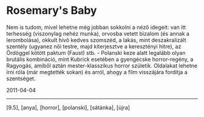# Rosemary's Baby

Nem is tudom, mivel lehetne még jobban sokkolni a néző idegeit: van itt terhesség (viszonylag nehéz munka), orvosba vetett bizalom (és annak a lerombolása), okkult hívő kedves szomszéd, a lakás, mint deszakralizált szentély (ugyanez női testre, majd kiterjesztve a keresztényi hitre), az Ördöggel kötött paktum (Faust) stb. - Polanski keze alatt legalább olyan brutális kombináció, mint Kubrick esetében a gyengécske horror-regény, a Ragyogás, amiből aztán mester-klasszikus horror születik. Oldalakat lehetne írni róla (már megtették sokan) és arról, ahogy a film visszájára fordítja a szentséget.

2011-04-04 

----

[9.5], [anya], [horror], [polanski], [sátánka], [újra]
